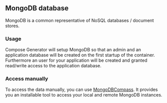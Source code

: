 ## MongoDB database
MongoDB is a common representative of NoSQL databases / document stores.

### Usage
Compose Generator will setup MongoDB so that an admin and an application database will be created on the first startup of the container. Furthermore an user for your application will be created and granted read/write access to the application database.

### Access manually
To access the data manually, you can use [MongoDBCompass](https://www.mongodb.com/products/compass). It provides you an installable tool to access your local and remote MongoDB instances.